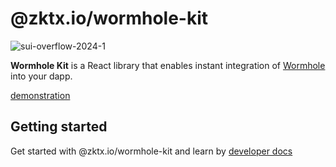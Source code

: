 # @zktx.io/wormhole-kit

![sui-overflow-2024-1](https://github.com/user-attachments/assets/f5148c7e-a30d-436e-aa87-933507ee2c3c)

**Wormhole Kit** is a React library that enables instant integration of [Wormhole](https://docs.wormhole.com/wormhole/reference/sdk-docs) into your dapp.

[demonstration](https://github.com/zktx-io/wormhole-kit-monorepo/assets/57783762/9aca9012-41ea-4c06-be8e-7f120232b45f)

## Getting started

Get started with @zktx.io/wormhole-kit and learn by [developer docs](https://docs.zktx.io/wormhole-kit/)
